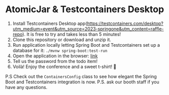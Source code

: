 # AtomicJar & Testcontainers Desktop 

1. Install Testcontainers Desktop app(https://testcontainers.com/desktop?utm_medium=event&utm_source=2023-springone&utm_content=raffle-repo). It is free to try and takes less than 5 minutes!
2. Clone this repository or download and unzip it. 
3. Run application locally letting Spring Boot and Testcontainers set up a database for it: `./mvnw spring-boot:test-run`
4. Open the application in the browser: [link](http://localhost:8080/?http://localhost:8080/todos)
5. Tell us the password from the todo item! 
6. Voilà! Enjoy the conference and a sweet t-shirt! 🤞

P.S Check out the `ContainersConfig` class to see how elegant the Spring Boot and Testcontainers integration is now.
P.S. ask our booth staff if you have any questions.
